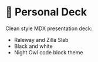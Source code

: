 # 🐧 Personal Deck

Clean style MDX presentation deck: 

- Raleway and Zilla Slab
- Black and white
- Night Owl code block theme
